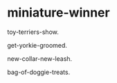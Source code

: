# miniature-winner
toy-terriers-show.

get-yorkie-groomed.

new-collar-new-leash.

bag-of-doggie-treats.
